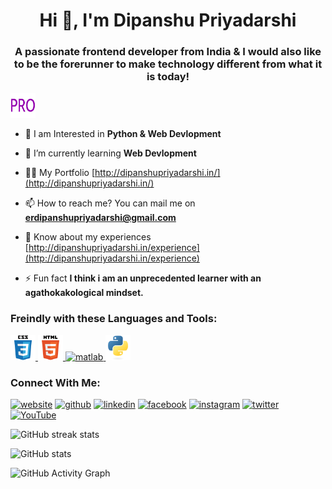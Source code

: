 <h1 align="center">Hi 👋, I'm Dipanshu Priyadarshi</h1>
<h3 align="center">A passionate frontend developer from India & I would also like to be the forerunner to make technology different from what it is today!</h3>

<a href='https://github.com/pricing'><img src='https://raw.githubusercontent.com/acervenky/animated-github-badges/master/assets/pro.gif' width='40' height='40'></a>

- 👀 I am Interested in **Python & Web Devlopment**

- 🌱 I’m currently learning **Web Devlopment**

- 👨‍💻 My Portfolio [http://dipanshupriyadarshi.in/](http://dipanshupriyadarshi.in/)

- 📫 How to reach me? You can mail me on **erdipanshupriyadarshi@gmail.com**

- 📄 Know about my experiences [http://dipanshupriyadarshi.in/experience](http://dipanshupriyadarshi.in/experience)

- ⚡ Fun fact **I think i am an unprecedented learner with an agathokakological mindset.**

<h3 align="left">Freindly with these Languages and Tools:</h3>
<p align="left"> <a href="https://www.w3schools.com/css/" target="_blank"> <img src="https://raw.githubusercontent.com/devicons/devicon/master/icons/css3/css3-original-wordmark.svg" alt="css3" width="40" height="40"/> </a> <a href="https://www.w3.org/html/" target="_blank"> <img src="https://raw.githubusercontent.com/devicons/devicon/master/icons/html5/html5-original-wordmark.svg" alt="html5" width="40" height="40"/> </a> <a href="https://www.mathworks.com/" target="_blank"> <img src="https://raw.githubusercontent.com/simple-icons/simple-icons/master/icons/mathworks.svg" alt="matlab" width="40" height="40"/> </a> <a href="https://www.python.org" target="_blank"> <img src="https://raw.githubusercontent.com/devicons/devicon/master/icons/python/python-original.svg" alt="python" width="40" height="40"/> </a> </p>

<h3 align="left">Connect With Me:</h3>

 [<img src='https://cdn.jsdelivr.net/npm/simple-icons@3.0.1/icons/icloud.svg' alt='website' height='40'>](http://dipanshupriyadarshi.in/)        [<img src='https://cdn.jsdelivr.net/npm/simple-icons@3.0.1/icons/github.svg' alt='github' height='40'>](https://github.com/dipanshupriyadarshi)        [<img src='https://cdn.jsdelivr.net/npm/simple-icons@3.0.1/icons/linkedin.svg' alt='linkedin' height='40'>](https://www.linkedin.com/in/dipanshupriyadarshi/)  [<img src='https://cdn.jsdelivr.net/npm/simple-icons@3.0.1/icons/facebook.svg' alt='facebook' height='40'>](https://www.facebook.com/dipanshu.priyadarshi)  [<img src='https://cdn.jsdelivr.net/npm/simple-icons@3.0.1/icons/instagram.svg' alt='instagram' height='40'>](https://www.instagram.com/iamdipanshupriyadarshi/)  [<img src='https://cdn.jsdelivr.net/npm/simple-icons@3.0.1/icons/twitter.svg' alt='twitter' height='40'>](https://twitter.com/DipanshuKrstar)  [<img src='https://cdn.jsdelivr.net/npm/simple-icons@3.0.1/icons/youtube.svg' alt='YouTube' height='40'>](https://www.youtube.com/channel/UCa2Pcei5Md1AeFAOKwG_GlA)  

![GitHub streak stats](https://github-readme-streak-stats.herokuapp.com/?user=dipanshupriyadarshi) 

![GitHub stats](https://github-readme-stats.vercel.app/api?username=dipanshupriyadarshi&show_icons=true&count_private=true)  

![GitHub Activity Graph](https://activity-graph.herokuapp.com/graph?username=dipanshupriyadarshi)  

